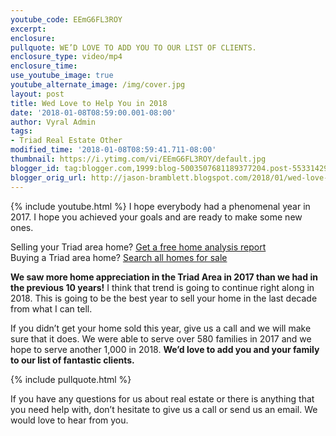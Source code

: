 ```yaml
---
youtube_code: EEmG6FL3ROY
excerpt:
enclosure:
pullquote: WE’D LOVE TO ADD YOU TO OUR LIST OF CLIENTS.
enclosure_type: video/mp4
enclosure_time:
use_youtube_image: true
youtube_alternate_image: /img/cover.jpg
layout: post
title: Wed Love to Help You in 2018
date: '2018-01-08T08:59:00.001-08:00'
author: Vyral Admin
tags:
- Triad Real Estate Other
modified_time: '2018-01-08T08:59:41.711-08:00'
thumbnail: https://i.ytimg.com/vi/EEmG6FL3ROY/default.jpg
blogger_id: tag:blogger.com,1999:blog-5003507681189377204.post-5533142939278215246
blogger_orig_url: http://jason-bramblett.blogspot.com/2018/01/wed-love-to-help-you-in-2018.html
---
```

{% include youtube.html %}
I hope everybody had a phenomenal year in 2017. I hope you achieved your goals and are ready to make some new ones.

<div class="post-cta">
Selling your Triad area home? <a href="http://guaranteesaleinfo.com/" target="_blank">Get a free home analysis report</a><br>
Buying a Triad area home? <a href="http://www.findhomesingreensboro.com/" target="_blank">Search all homes for sale</a>
</div>

**We saw more home appreciation in the Triad Area in 2017 than we had in the previous 10 years!** I think that trend is going to continue right along in 2018. This is going to be the best year to sell your home in the last decade from what I can tell.

If you didn’t get your home sold this year, give us a call and we will make sure that it does. We were able to serve over 580 families in 2017 and we hope to serve another 1,000 in 2018. **We’d love to add you and your family to our list of fantastic clients.**

{% include pullquote.html %}

If you have any questions for us about real estate or there is anything that you need help with, don’t hesitate to give us a call or send us an email. We would love to hear from you.
